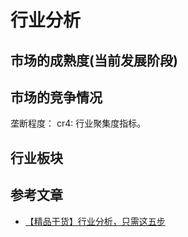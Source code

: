 # 行业分析
## 市场的成熟度(当前发展阶段)

## 市场的竞争情况
垄断程度： cr4: 行业聚集度指标。

## 行业板块

## 参考文章
* [【精品干货】行业分析，只需这五步](https://mp.weixin.qq.com/s/Qz8dcTK1A0iAUVCTHTUjaQ)
